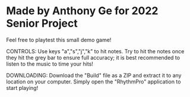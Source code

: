 # Made by Anthony Ge for 2022 Senior Project

Feel free to playtest this small demo game!

CONTROLS:
Use keys "a","s","j","k" to hit notes. Try to hit the notes once they hit the grey bar to ensure full accuracy; it is best recommended to listen to the music to time your hits!

DOWNLOADING:
Download the "Build" file as a ZIP and extract it to any location on your computer. Simply open the "RhythmPro" application to start playing!